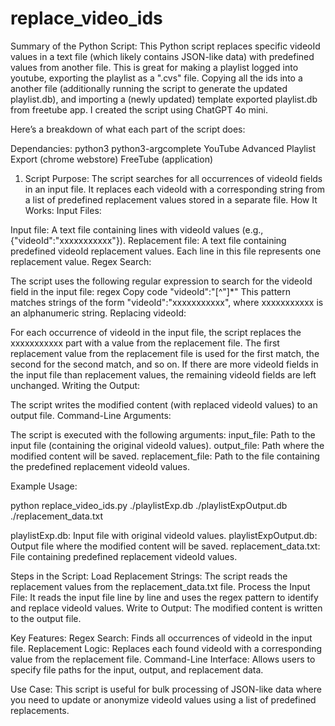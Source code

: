# replace_video_ids
Summary of the Python Script:
This Python script replaces specific videoId values in a text file (which likely contains JSON-like data) with predefined values from another file. This is great for making a playlist logged into youtube, exporting the playlist as a ".cvs" file. Copying all the ids into a another file (additionally running the script to generate the updated playlist.db), and importing a (newly updated) template exported playlist.db from freetube app. I created the script using ChatGPT 4o mini.

Here’s a breakdown of what each part of the script does:

Dependancies:
python3
python3-argcomplete
YouTube Advanced Playlist Export (chrome webstore)
FreeTube (application)

1. Script Purpose:
The script searches for all occurrences of videoId fields in an input file.
It replaces each videoId with a corresponding string from a list of predefined replacement values stored in a separate file.
How It Works:
Input Files:

Input file: A text file containing lines with videoId values (e.g., {"videoId":"xxxxxxxxxxx"}).
Replacement file: A text file containing predefined videoId replacement values. Each line in this file represents one replacement value.
Regex Search:

The script uses the following regular expression to search for the videoId field in the input file:
regex
Copy code
"videoId":"[^"]*"
This pattern matches strings of the form "videoId":"xxxxxxxxxxx", where xxxxxxxxxxx is an alphanumeric string.
Replacing videoId:

For each occurrence of videoId in the input file, the script replaces the xxxxxxxxxxx part with a value from the replacement file.
The first replacement value from the replacement file is used for the first match, the second for the second match, and so on.
If there are more videoId fields in the input file than replacement values, the remaining videoId fields are left unchanged.
Writing the Output:

The script writes the modified content (with replaced videoId values) to an output file.
Command-Line Arguments:

The script is executed with the following arguments:
input_file: Path to the input file (containing the original videoId values).
output_file: Path where the modified content will be saved.
replacement_file: Path to the file containing the predefined replacement videoId values.

Example Usage:

python replace_video_ids.py ./playlistExp.db ./playlistExpOutput.db ./replacement_data.txt

playlistExp.db: Input file with original videoId values.
playlistExpOutput.db: Output file where the modified content will be saved.
replacement_data.txt: File containing predefined replacement videoId values.

Steps in the Script:
Load Replacement Strings: The script reads the replacement values from the replacement_data.txt file.
Process the Input File: It reads the input file line by line and uses the regex pattern to identify and replace videoId values.
Write to Output: The modified content is written to the output file.

Key Features:
Regex Search: Finds all occurrences of videoId in the input file.
Replacement Logic: Replaces each found videoId with a corresponding value from the replacement file.
Command-Line Interface: Allows users to specify file paths for the input, output, and replacement data.

Use Case:
This script is useful for bulk processing of JSON-like data where you need to update or anonymize videoId values using a list of predefined replacements.
